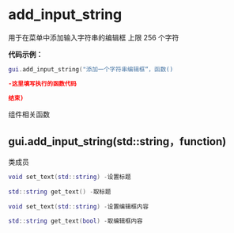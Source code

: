 # add_input_string

用于在菜单中添加输入字符串的编辑框 上限 256 个字符

**代码示例：**
```lua
gui.add_input_string("添加一个字符串编辑框“，函数()

-这里填写执行的函数代码

结束)
```

组件相关函数

## gui.add_input_string(std::string，function)

类成员
```lua
void set_text(std::string) -设置标题
 
std::string get_text() -取标题
 
void set_text(std::string) -设置编辑框内容

std::string get_text(bool) -取编辑框内容

```
